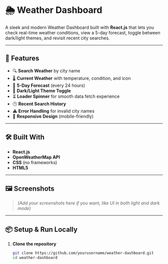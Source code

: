# 🌦️ Weather Dashboard

A sleek and modern Weather Dashboard built with **React.js** that lets you check real-time weather conditions, view a 5-day forecast, toggle between dark/light themes, and revisit recent city searches.

---

## 🚀 Features

- 🔍 **Search Weather** by city name
- 🌡️ **Current Weather** with temperature, condition, and icon
- 📅 **5-Day Forecast** (every 24 hours)
- 🎨 **Dark/Light Theme Toggle**
- ⏳ **Loader Spinner** for smooth data fetch experience
- 🕒 **Recent Search History**
- ⚠️ **Error Handling** for invalid city names
- 📱 **Responsive Design** (mobile-friendly)

---

## 🛠️ Built With

- **React.js**
- **OpenWeatherMap API**
- **CSS** (no frameworks)
- **HTML5**

---

## 🖼️ Screenshots

> _(Add your screenshots here if you want, like UI in both light and dark mode)_

---

## 📦 Setup & Run Locally

1. **Clone the repository**
   ```bash
   git clone https://github.com/yourusername/weather-dashboard.git
   cd weather-dashboard
